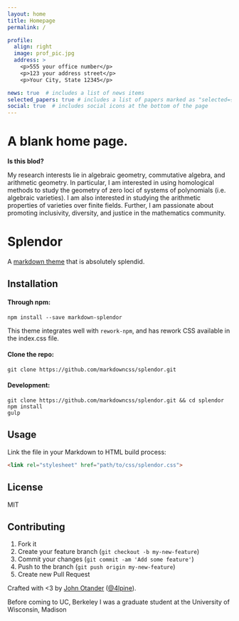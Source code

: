 ```yaml
---
layout: home
title: Homepage
permalink: /

profile:
  align: right
  image: prof_pic.jpg
  address: >
    <p>555 your office number</p>
    <p>123 your address street</p>
    <p>Your City, State 12345</p>

news: true  # includes a list of news items
selected_papers: true # includes a list of papers marked as "selected={true}"
social: true  # includes social icons at the bottom of the page
---
```


# A blank home page.

**Is this blod?**

My research interests lie in algebraic geometry, commutative
algebra, and arithmetic geometry. In particular, I am interested in
using homological methods to study the geometry of zero loci of
systems of polynomials (i.e. algebraic varieties). I am also
interested in studying the arithmetic properties of varieties over
finite fields. Further, I am passionate about promoting inclusivity,
diversity, and justice in the mathematics community.

# Splendor

A [markdown theme](https://markdowncss.github.io) that is absolutely splendid.

## Installation

#### Through npm:

```
npm install --save markdown-splendor
```

This theme integrates well with `rework-npm`, and has rework CSS available in the index.css file.

#### Clone the repo:

```
git clone https://github.com/markdowncss/splendor.git
```

#### Development:

```
git clone https://github.com/markdowncss/splendor.git && cd splendor
npm install
gulp
```

## Usage

Link the file in your Markdown to HTML build process:

```html
<link rel="stylesheet" href="path/to/css/splendor.css">
```

## License

MIT

## Contributing

1. Fork it
2. Create your feature branch (`git checkout -b my-new-feature`)
3. Commit your changes (`git commit -am 'Add some feature'`)
4. Push to the branch (`git push origin my-new-feature`)
5. Create new Pull Request

Crafted with <3 by [John Otander](http://johnotander.com) ([@4lpine](https://twitter.com/4lpine)).

Before coming to UC, Berkeley I was a graduate student at the University of Wisconsin, Madison